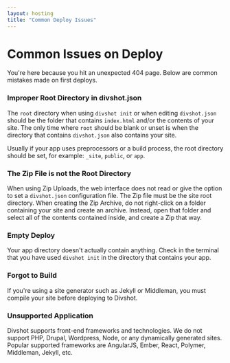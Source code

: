 ```yaml
---
layout: hosting
title: "Common Deploy Issues"
---
```


# Common Issues on Deploy

You're here because you hit an unexpected 404 page. Below are common mistakes made on first deploys.

### Improper Root Directory in divshot.json

The `root` directory when using `divshot init` or when editing `divshot.json` should be the folder that contains `index.html` and/or the contents of your site. The only time where `root` should be blank or unset is when the directory that contains `divshot.json` also contains your site.

Usually if your app uses preprocessors or a build process, the root directory should be set, for example: `_site`, `public`, or `app`.

### The Zip File is not the Root Directory

When using Zip Uploads, the web interface does not read or give the option to set a `divshot.json` configuration file. The Zip file must be the site root directory. When creating the Zip Archive, do not right-click on a folder containing your site and create an archive. Instead, open that folder and select all of the contents contained inside, and create a Zip that way.

### Empty Deploy

Your app directory doesn't actually contain anything. Check in the terminal that you have used `divshot init` in the directory that contains your app.

### Forgot to Build

If you're using a site generator such as Jekyll or Middleman, you must compile your site before deploying to Divshot.

### Unsupported Application

Divshot supports front-end frameworks and technologies. We do not support PHP, Drupal, Wordpress, Node, or any dynamically generated sites. Popular supported frameworks are AngularJS, Ember, React, Polymer, Middleman, Jekyll, etc.
